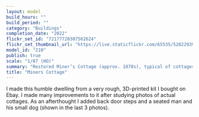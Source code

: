 ```yaml
---
layout: model
build_hours: ""
build_period: ""
category: "Buildings"
completion_date: "2022"
flickr_set_id: "72177720307562624"
flickr_set_thumbnail_url: "https://live.staticflickr.com/65535/52822939719_f05442fce4_m.jpg"
model_id: "210"
publish: true
scale: "1/87 (HO)"
summary: "Restored Miner’s Cottage (approx. 1870s), typical of cottages in Bendigo, Australia"
title: "Miners Cottage"
---
```


I made this humble dwelling from a very rough, 3D-printed kit I bought on Ebay. I made many improvements to it after studying photos of actual cottages. As an afterthought I added back door steps and a seated man and his small dog (shown in the last 3 photos).
